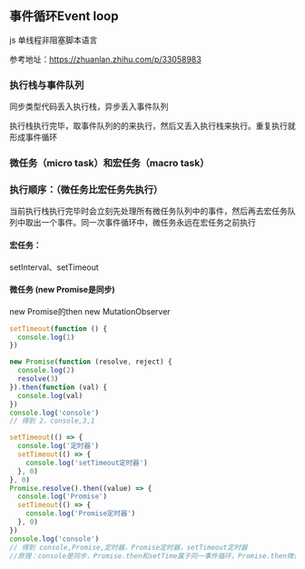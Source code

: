## 事件循环Event loop

js 单线程非阻塞脚本语言

参考地址：https://zhuanlan.zhihu.com/p/33058983
### 执行栈与事件队列
同步类型代码丢入执行栈，异步丢入事件队列

执行栈执行完毕，取事件队列的的来执行，然后又丢入执行栈来执行。重复执行就形成事件循环
### 微任务（micro task）和宏任务（macro task）
### 执行顺序：（微任务比宏任务先执行）
当前执行栈执行完毕时会立刻先处理所有微任务队列中的事件，然后再去宏任务队列中取出一个事件。同一次事件循环中，微任务永远在宏任务之前执行
#### 宏任务：
setInterval、setTimeout
#### 微任务 (new Promise是同步)
new Promise的then new MutationObserver
```js
setTimeout(function () {
  console.log(1)
})

new Promise(function (resolve, reject) {
  console.log(2)
  resolve(3)
}).then(function (val) {
  console.log(val)
})
console.log('console')
// 得到 2，console,3,1
```
```js
setTimeout(() => {
  console.log('定时器')
  setTimeout(() => {
    console.log('setTimeout定时器')
  }, 0)
}, 0)
Promise.resolve().then((value) => {
  console.log('Promise')
  setTimeout(() => {
    console.log('Promise定时器')
  }, 0)
})
console.log('console')
// 得到 console,Promise,定时器，Promise定时器，setTimeout定时器
//原理：console是同步，Promise.then和setTime属于同一事件循环，Promise.then微任务，setTime宏任务,同一事件循环完毕。进入下一次的事件循环（内嵌的setTimeout）
```
